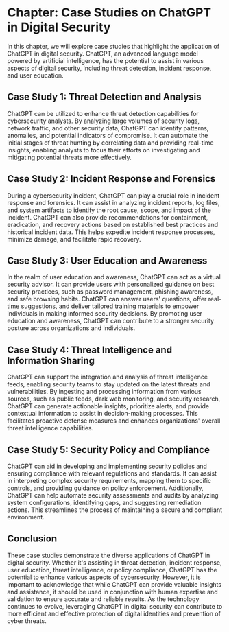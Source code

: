 Chapter: Case Studies on ChatGPT in Digital Security
====================================================

In this chapter, we will explore case studies that highlight the application of ChatGPT in digital security. ChatGPT, an advanced language model powered by artificial intelligence, has the potential to assist in various aspects of digital security, including threat detection, incident response, and user education.

Case Study 1: Threat Detection and Analysis
-------------------------------------------

ChatGPT can be utilized to enhance threat detection capabilities for cybersecurity analysts. By analyzing large volumes of security logs, network traffic, and other security data, ChatGPT can identify patterns, anomalies, and potential indicators of compromise. It can automate the initial stages of threat hunting by correlating data and providing real-time insights, enabling analysts to focus their efforts on investigating and mitigating potential threats more effectively.

Case Study 2: Incident Response and Forensics
---------------------------------------------

During a cybersecurity incident, ChatGPT can play a crucial role in incident response and forensics. It can assist in analyzing incident reports, log files, and system artifacts to identify the root cause, scope, and impact of the incident. ChatGPT can also provide recommendations for containment, eradication, and recovery actions based on established best practices and historical incident data. This helps expedite incident response processes, minimize damage, and facilitate rapid recovery.

Case Study 3: User Education and Awareness
------------------------------------------

In the realm of user education and awareness, ChatGPT can act as a virtual security advisor. It can provide users with personalized guidance on best security practices, such as password management, phishing awareness, and safe browsing habits. ChatGPT can answer users' questions, offer real-time suggestions, and deliver tailored training materials to empower individuals in making informed security decisions. By promoting user education and awareness, ChatGPT can contribute to a stronger security posture across organizations and individuals.

Case Study 4: Threat Intelligence and Information Sharing
---------------------------------------------------------

ChatGPT can support the integration and analysis of threat intelligence feeds, enabling security teams to stay updated on the latest threats and vulnerabilities. By ingesting and processing information from various sources, such as public feeds, dark web monitoring, and security research, ChatGPT can generate actionable insights, prioritize alerts, and provide contextual information to assist in decision-making processes. This facilitates proactive defense measures and enhances organizations' overall threat intelligence capabilities.

Case Study 5: Security Policy and Compliance
--------------------------------------------

ChatGPT can aid in developing and implementing security policies and ensuring compliance with relevant regulations and standards. It can assist in interpreting complex security requirements, mapping them to specific controls, and providing guidance on policy enforcement. Additionally, ChatGPT can help automate security assessments and audits by analyzing system configurations, identifying gaps, and suggesting remediation actions. This streamlines the process of maintaining a secure and compliant environment.

Conclusion
----------

These case studies demonstrate the diverse applications of ChatGPT in digital security. Whether it's assisting in threat detection, incident response, user education, threat intelligence, or policy compliance, ChatGPT has the potential to enhance various aspects of cybersecurity. However, it is important to acknowledge that while ChatGPT can provide valuable insights and assistance, it should be used in conjunction with human expertise and validation to ensure accurate and reliable results. As the technology continues to evolve, leveraging ChatGPT in digital security can contribute to more efficient and effective protection of digital identities and prevention of cyber threats.
